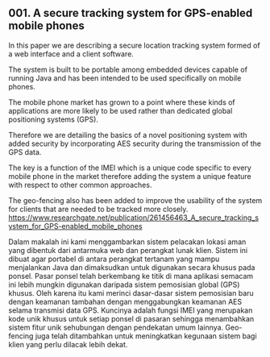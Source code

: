 ## 001. A secure tracking system for GPS-enabled mobile phones

In this paper we are describing a secure location tracking system formed of a web interface and a client software. 

The system is built to be portable among embedded devices capable of running Java and has been intended to be used specifically on mobile phones. 

The mobile phone market has grown to a point where these kinds of applications are more likely to be used rather than dedicated global positioning systems (GPS). 

Therefore we are detailing the basics of a novel positioning system with added security by incorporating AES security during the transmission of the GPS data. 

The key is a function of the IMEI which is a unique code specific to every mobile phone in the market therefore adding the system a unique feature with respect to other common approaches. 

The geo-fencing also has been added to improve the usability of the system for clients that are needed to be tracked more closely.
https://www.researchgate.net/publication/261456463_A_secure_tracking_system_for_GPS-enabled_mobile_phones

Dalam makalah ini kami menggambarkan sistem pelacakan lokasi aman yang dibentuk dari antarmuka web dan perangkat lunak klien. Sistem ini dibuat agar portabel di antara perangkat tertanam yang mampu menjalankan Java dan dimaksudkan untuk digunakan secara khusus pada ponsel. Pasar ponsel telah berkembang ke titik di mana aplikasi semacam ini lebih mungkin digunakan daripada sistem pemosisian global (GPS) khusus. Oleh karena itu kami merinci dasar-dasar sistem pemosisian baru dengan keamanan tambahan dengan menggabungkan keamanan AES selama transmisi data GPS. Kuncinya adalah fungsi IMEI yang merupakan kode unik khusus untuk setiap ponsel di pasaran sehingga menambahkan sistem fitur unik sehubungan dengan pendekatan umum lainnya. Geo-fencing juga telah ditambahkan untuk meningkatkan kegunaan sistem bagi klien yang perlu dilacak lebih dekat.
